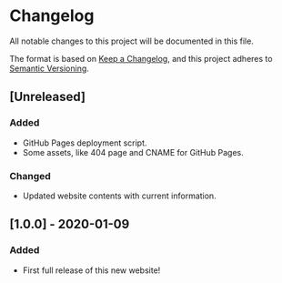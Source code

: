 # Changelog

All notable changes to this project will be documented in this file.

The format is based on
[Keep a Changelog](https://keepachangelog.com/en/1.0.0/),
and this project adheres to
[Semantic Versioning](https://semver.org/spec/v2.0.0.html).

## [Unreleased]

### Added

-   GitHub Pages deployment script.
-   Some assets, like 404 page and CNAME for GitHub Pages.

### Changed

-   Updated website contents with current information.

## [1.0.0] - 2020-01-09

### Added

-   First full release of this new website!

